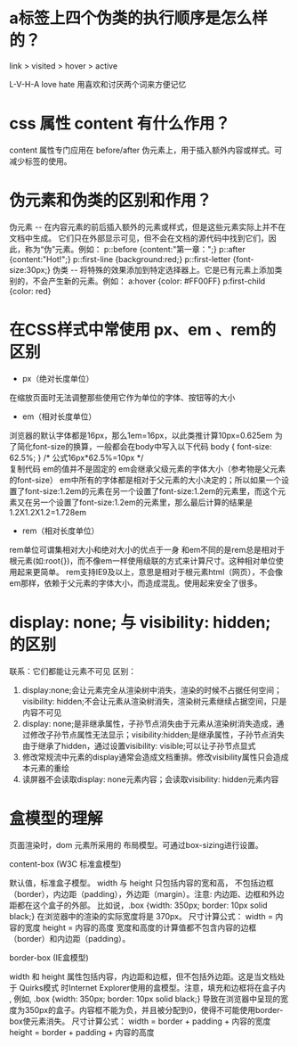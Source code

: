 # a标签上四个伪类的执行顺序是怎么样的？
link > visited > hover > active

L-V-H-A love hate 用喜欢和讨厌两个词来方便记忆

# css 属性 content 有什么作用？
content 属性专门应用在 before/after 伪元素上，用于插入额外内容或样式。可减少标签的使用。

# 伪元素和伪类的区别和作用？
伪元素 -- 在内容元素的前后插入额外的元素或样式，但是这些元素实际上并不在文档中生成。
它们只在外部显示可见，但不会在文档的源代码中找到它们，因此，称为“伪”元素。例如：
  p::before {content:"第一章：";}
  p::after {content:"Hot!";}
  p::first-line {background:red;}
  p::first-letter {font-size:30px;}
伪类 -- 将特殊的效果添加到特定选择器上。它是已有元素上添加类别的，不会产生新的元素。例如：
  a:hover {color: #FF00FF}
  p:first-child {color: red}

# 在CSS样式中常使用 px、em 、rem的区别
- px（绝对长度单位）

在缩放页面时无法调整那些使用它作为单位的字体、按钮等的大小

- em（相对长度单位）

浏览器的默认字体都是16px，那么1em=16px，以此类推计算10px=0.625em
为了简化font-size的换算，一般都会在body中写入以下代码
  body { font-size: 62.5%; } /*  公式16px*62.5%=10px  */  
复制代码
em的值并不是固定的
em会继承父级元素的字体大小（参考物是父元素的font-size）
em中所有的字体都是相对于父元素的大小决定的；所以如果一个设置了font-size:1.2em的元素在另一个设置了font-size:1.2em的元素里，而这个元素又在另一个设置了font-size:1.2em的元素里，那么最后计算的结果是1.2X1.2X1.2=1.728em

- rem（相对长度单位）

rem单位可谓集相对大小和绝对大小的优点于一身
和em不同的是rem总是相对于根元素(如:root{})，而不像em一样使用级联的方式来计算尺寸。这种相对单位使用起来更简单。
rem支持IE9及以上，意思是相对于根元素html（网页），不会像em那样，依赖于父元素的字体大小，而造成混乱。使用起来安全了很多。

# display: none; 与 visibility: hidden; 的区别
联系：它们都能让元素不可见
区别：
1. display:none;会让元素完全从渲染树中消失，渲染的时候不占据任何空间；visibility: hidden;不会让元素从渲染树消失，渲染树元素继续占据空间，只是内容不可见
2. display: none;是非继承属性，子孙节点消失由于元素从渲染树消失造成，通过修改子孙节点属性无法显示；visibility:hidden;是继承属性，子孙节点消失由于继承了hidden，通过设置visibility: visible;可以让子孙节点显式
3. 修改常规流中元素的display通常会造成文档重排。修改visibility属性只会造成本元素的重绘
4. 读屏器不会读取display: none元素内容；会读取visibility: hidden元素内容

# 盒模型的理解
页面渲染时，dom 元素所采用的 布局模型。可通过box-sizing进行设置。

content-box (W3C 标准盒模型)

默认值，标准盒子模型。 width 与 height 只包括内容的宽和高， 不包括边框（border），内边距（padding），外边距（margin）。注意: 内边距、边框和外边距都在这个盒子的外部。 比如说，.box {width: 350px; border: 10px solid black;} 在浏览器中的渲染的实际宽度将是 370px。
尺寸计算公式：
width = 内容的宽度
height = 内容的高度
宽度和高度的计算值都不包含内容的边框（border）和内边距（padding）。

border-box (IE盒模型)

width 和 height 属性包括内容，内边距和边框，但不包括外边距。这是当文档处于 Quirks模式 时Internet Explorer使用的盒模型。注意，填充和边框将在盒子内 , 例如, .box {width: 350px; border: 10px solid black;} 导致在浏览器中呈现的宽度为350px的盒子。内容框不能为负，并且被分配到0，使得不可能使用border-box使元素消失。
尺寸计算公式：
width = border + padding + 内容的宽度
height = border + padding + 内容的高度
